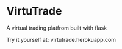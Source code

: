 # VirtuTrade
A virtual trading platfrom built with flask

Try it yourself at: virtutrade.herokuapp.com
